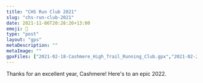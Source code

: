 ```yaml
---
title: "CHS Run Club 2021"
slug: "chs-run-club-2021"
date: 2021-11-06T20:28:26+13:00
emoji: 🏃
type: "post"
layout: "gps"
metaDescription: ""
metaImage: ""
gpxFiles: ["2021-02-18-Cashmere_High_Trail_Running_Club.gpx","2021-02-25-Cashmere_High_Trail_Running_Club.gpx","2021-03-18-Cashmere_High_Trail_Running_Club.gpx","2021-03-25-Cashmere_High_Trail_Running_Club.gpx","2021-04-01-Cashmere_High_Trail_Running_Club.gpx","2021-04-08-Cashmere_High_Trail_Running_Club.gpx","2021-04-15-Cashmere_High_Trail_Running_Club.gpx","2021-05-06-CHS_Trail_Running_Club_.gpx","2021-06-03CHS_Run_Club_.gpx","2021-06-17-CHS_Run_Club_Commute.gpx","2021-06-24-CHS_Run_Club.gpx","2021-07-01-CHS_Run_Club.gpx","2021-07-29-CHS_Trail_Running_Club.gpx","2021-08-05-CHS_Trail_Run_Club.gpx","2021-08-12-CHS_Trail_Run_Club.gpx","2021-09-16-CHS_Trail_Run_Club_.gpx","2021-09-23-CHS_Trail_Running_Club.gpx","2021-10-21-CHS_Trail_Running_Club.gpx","2021-10-28-CHS_Trail_Running_Club.gpx","2021-11-04-CHS_Trail_Running_Club_.gpx","2021-11-18-CHS_Trail_Running_Club_.gpx","2021-11-25-CHS_Trail_Running_Club.gpx","2021-12-02-CHS_Trail_Running_Club_.gpx","2021-12-09-CHS_RUN_CLUB_END_OF_YEAR_.gpx"]
---
```


Thanks for an excellent year, Cashmere! Here's to an epic 2022.
